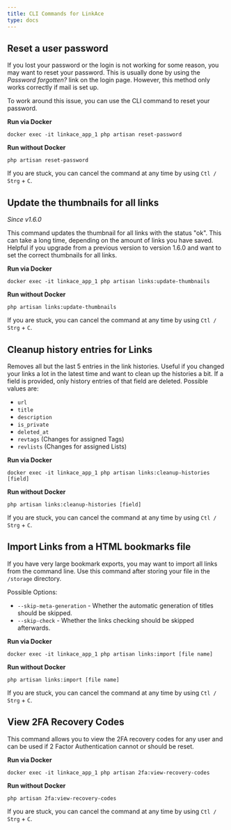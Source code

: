 ```yaml
---
title: CLI Commands for LinkAce
type: docs
---
```


## Reset a user password

If you lost your password or the login is not working for some reason, you may want to reset your password.
This is usually done by using the *Password forgotten?* link on the login page. However, this method only works
correctly if mail is set up.

To work around this issue, you can use the CLI command to reset your password.

**Run via Docker**
```
docker exec -it linkace_app_1 php artisan reset-password
```

**Run without Docker**
```
php artisan reset-password
```

If you are stuck, you can cancel the command at any time by using `Ctl / Strg` + `C`.


## Update the thumbnails for all links

_Since v1.6.0_

This command updates the thumbnail for all links with the status "ok". This can take a long time, depending on the amount of links you have saved. Helpful if you upgrade from a previous version to version 1.6.0 and want to set the correct thumbnails for all links.

**Run via Docker**
```
docker exec -it linkace_app_1 php artisan links:update-thumbnails
```

**Run without Docker**
```
php artisan links:update-thumbnails
```

If you are stuck, you can cancel the command at any time by using `Ctl / Strg` + `C`.


## Cleanup history entries for Links

Removes all but the last 5 entries in the link histories. Useful if you changed your links a lot in the latest time and want to clean up the histories a bit.
If a field is provided, only history entries of that field are deleted. Possible values are:
- `url`
- `title`
- `description`
- `is_private`
- `deleted_at`
- `revtags` (Changes for assigned Tags)
- `revlists` (Changes for assigned Lists)

**Run via Docker**
```
docker exec -it linkace_app_1 php artisan links:cleanup-histories [field]
```

**Run without Docker**
```
php artisan links:cleanup-histories [field]
```

If you are stuck, you can cancel the command at any time by using `Ctl / Strg` + `C`.


## Import Links from a HTML bookmarks file

If you have very large bookmark exports, you may want to import all links from the command line. Use this command after storing your file in the `/storage` directory.

Possible Options:
- `--skip-meta-generation` - Whether the automatic generation of titles should be skipped.
- `--skip-check` - Whether the links checking should be skipped afterwards.

**Run via Docker**
```
docker exec -it linkace_app_1 php artisan links:import [file name]
```

**Run without Docker**
```
php artisan links:import [file name]
```

If you are stuck, you can cancel the command at any time by using `Ctl / Strg` + `C`.


## View 2FA Recovery Codes

This command allows you to view the 2FA recovery codes for any user and can be used if 2 Factor Authentication cannot or should be reset.

**Run via Docker**
```
docker exec -it linkace_app_1 php artisan 2fa:view-recovery-codes
```

**Run without Docker**
```
php artisan 2fa:view-recovery-codes
```

If you are stuck, you can cancel the command at any time by using `Ctl / Strg` + `C`.
